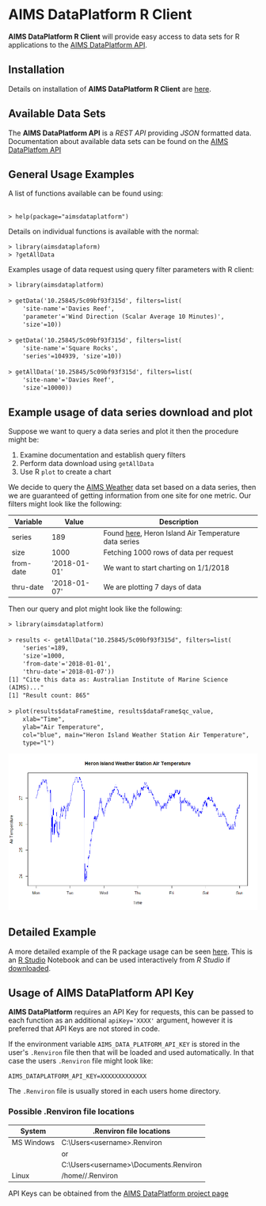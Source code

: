 
AIMS DataPlatform R Client
==========================

__AIMS DataPlatform R Client__ will provide easy access to data sets for R applications to the [AIMS DataPlatform API](https://aims.github.io/data-platform).

Installation
------------

Details on installation of __AIMS DataPlatform R Client__ are [here](install).

Available Data Sets
-------------------

The __AIMS DataPlatform API__ is a *REST API* providing *JSON* formatted data.  Documentation about available data sets can be found on the [AIMS DataPlatfom API](https://aims.github.io/data-platform)

General Usage Examples
----------------------

A list of functions available can be found using:

```

> help(package="aimsdataplatform")

```
Details on individual functions is available with the normal:

```
> library(aimsdataplaform)
> ?getAllData

```
Examples usage of data request using query filter parameters with R client:

```
> library(aimsdataplatform)

> getData('10.25845/5c09bf93f315d', filters=list(
    'site-name'='Davies Reef',
    'parameter'='Wind Direction (Scalar Average 10 Minutes)',
    'size'=10))

> getData('10.25845/5c09bf93f315d', filters=list(
    'site-name'='Square Rocks',
    'series'=104939, 'size'=10))

> getAllData('10.25845/5c09bf93f315d', filters=list(
    'site-name'='Davies Reef',
    'size'=10000))

```

Example usage of data series download and plot
----------------------------------------------

Suppose we want to query a data series and plot it then the procedure might be:
1. Examine documentation and establish query filters
2. Perform data download using `getAllData`
3. Use R `plot` to create a chart

We decide to query the [AIMS Weather](https://aims.github.io/data-platform/weather) data set based on a data series, then we are guaranteed of getting information from one site for one metric.  Our filters might look like the following:


Variable  | Value        | Description
----------|--------------|------------
series    | 189          | Found [here](https://aims.github.io/data-platform/weather/series), Heron Island Air Temperature data series
size      | 1000         | Fetching 1000 rows of data per request
from-date | '2018-01-01' | We want to start charting on 1/1/2018
thru-date | '2018-01-07' | We are plotting 7 days of data

Then our query and plot might look like the following:

```
> library(aimsdataplatform)

> results <- getAllData("10.25845/5c09bf93f315d", filters=list(
    'series'=189,
    'size'=1000,
    'from-date'='2018-01-01',
    'thru-date'='2018-01-07'))
[1] "Cite this data as: Australian Institute of Marine Science (AIMS)..."
[1] "Result count: 865"

> plot(results$dataFrame$time, results$dataFrame$qc_value,
    xlab="Time",
    ylab="Air Temperature",
    col="blue", main="Heron Island Weather Station Air Temperature",
    type="l")

```

![plot](Rplot.png)

Detailed Example
----------------

A more detailed example of the R package usage can be seen [here](detailed-example.nb.html).  This is an [R Studio](https://www.rstudio.com/) Notebook and can be used interactively from *R Studio* if [downloaded](detailed-example.Rmd).


Usage of AIMS DataPlatform API Key
----------------------------------

__AIMS DataPlatform__ requires an API Key for requests, this can be passed to each function as an additional `apiKey='XXXX'` argument, however it is preferred that API Keys are not stored in code.

If the environment variable `AIMS_DATA_PLATFORM_API_KEY` is stored in the user's `.Renviron` file then that will be loaded and used automatically.  In that case the users `.Renviron` file might look like:

```
AIMS_DATAPLATFORM_API_KEY=XXXXXXXXXXXXX

```
The `.Renviron` file is usually stored in each users home directory.

### Possible .Renviron file locations

System     | .Renviron file locations
-----------|-------------------------
MS Windows | C:\Users\<username>\.Renviron
           | or
           | C:\Users\<username>\Documents\.Renviron
Linux      | /home/<username>/.Renviron

API Keys can be obtained from the [AIMS DataPlatform project page](https://aims.github.io/data-platform)
